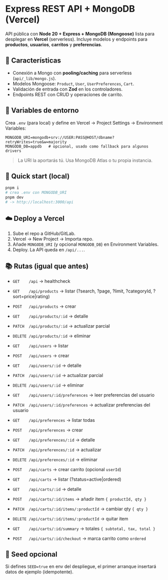 # Express REST API + MongoDB (Vercel)

API pública con **Node 20 + Express + MongoDB (Mongoose)** lista para desplegar en **Vercel** (serverless).
Incluye modelos y endpoints para **productos**, **usuarios**, **carritos** y **preferencias**.

## 🎯 Características
- Conexión a Mongo con **pooling/caching** para serverless (`api/_lib/mongo.js`).
- Modelos Mongoose: `Product`, `User`, `UserPreferences`, `Cart`.
- Validación de entrada con **Zod** en los controladores.
- Endpoints REST con CRUD y operaciones de carrito.

## 🔧 Variables de entorno
Crea `.env` (para local) y define en Vercel → Project Settings → Environment Variables:
```
MONGODB_URI=mongodb+srv://USER:PASS@HOST/dbname?retryWrites=true&w=majority
MONGODB_DB=appdb   # opcional, usado como fallback para algunos drivers
```
> La URI la aportarás tú. Usa MongoDB Atlas o tu propia instancia.

## 🚀 Quick start (local)
```bash
pnpm i
# crea .env con MONGODB_URI
pnpm dev
# -> http://localhost:3000/api
```

## ☁️ Deploy a Vercel
1. Sube el repo a GitHub/GitLab.
2. Vercel → New Project → Importa repo.
3. Añade `MONGODB_URI` (y opcional `MONGODB_DB`) en Environment Variables.
4. Deploy. La API queda en `/api/...`.

## 📚 Rutas (igual que antes)
- `GET    /api`                    -> healthcheck
- `GET    /api/products`           -> listar (?search, ?page, ?limit, ?categoryId, ?sort=price|rating)
- `POST   /api/products`           -> crear
- `GET    /api/products/:id`       -> detalle
- `PATCH  /api/products/:id`       -> actualizar parcial
- `DELETE /api/products/:id`       -> eliminar

- `GET    /api/users`              -> listar
- `POST   /api/users`              -> crear
- `GET    /api/users/:id`          -> detalle
- `PATCH  /api/users/:id`          -> actualizar parcial
- `DELETE /api/users/:id`          -> eliminar
- `GET    /api/users/:id/preferences` -> leer preferencias del usuario
- `PATCH  /api/users/:id/preferences` -> actualizar preferencias del usuario

- `GET    /api/preferences`        -> listar todas
- `POST   /api/preferences`        -> crear
- `GET    /api/preferences/:id`    -> detalle
- `PATCH  /api/preferences/:id`    -> actualizar
- `DELETE /api/preferences/:id`    -> eliminar

- `POST   /api/carts`              -> crear carrito (opcional `userId`)
- `GET    /api/carts`              -> listar (?status=active|ordered)
- `GET    /api/carts/:id`          -> detalle
- `POST   /api/carts/:id/items`    -> añadir item `{ productId, qty }`
- `PATCH  /api/carts/:id/items/:productId` -> cambiar qty `{ qty }`
- `DELETE /api/carts/:id/items/:productId` -> quitar item
- `GET    /api/carts/:id/summary`  -> totales `{ subtotal, tax, total }`
- `POST   /api/carts/:id/checkout` -> marca carrito como `ordered`

## 🧪 Seed opcional
Si defines `SEED=true` en env del despliegue, el primer arranque insertará datos de ejemplo (idempotente).
